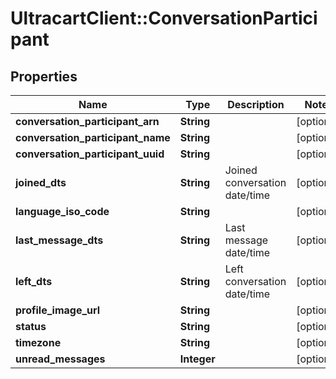 # UltracartClient::ConversationParticipant

## Properties
Name | Type | Description | Notes
------------ | ------------- | ------------- | -------------
**conversation_participant_arn** | **String** |  | [optional] 
**conversation_participant_name** | **String** |  | [optional] 
**conversation_participant_uuid** | **String** |  | [optional] 
**joined_dts** | **String** | Joined conversation date/time | [optional] 
**language_iso_code** | **String** |  | [optional] 
**last_message_dts** | **String** | Last message date/time | [optional] 
**left_dts** | **String** | Left conversation date/time | [optional] 
**profile_image_url** | **String** |  | [optional] 
**status** | **String** |  | [optional] 
**timezone** | **String** |  | [optional] 
**unread_messages** | **Integer** |  | [optional] 


